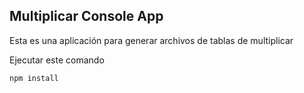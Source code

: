 ## Multiplicar Console App

Esta es una aplicación para generar archivos de tablas de multiplicar

Ejecutar este comando

```bash
npm install
```